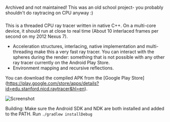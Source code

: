 Archived and not maintained! This was an old school project- you probably shouldn't do raytracing on CPU anyway :)


###

This is a threaded CPU ray tracer written in native C++. On a multi-core device, it should run at close to real time (About 10 interlaced frames per second on my 2012 Nexus 7).
- Acceleration structures, interlacing, native implementation and multi-threading make this a very fast ray tracer. You can interact with the spheres during the render: something that is not possible with any other ray tracer currently on the Android Play Store.
- Environment mapping and recursive reflections.

You can download the compiled APK from the [Google Play Store] (https://play.google.com/store/apps/details?id=edu.stanford.nicd.raytracer&hl=en).

![Screenshot](https://lh5.ggpht.com/5fFmjuxzPZ2c7W2L_IeQLlt6Sd0em1-oINXJGgCMq4GEf4TG-5UtZUFr4bqVfiDO3ZLm=h900-rw)

Building:
Make sure the Android SDK and NDK are both installed and added to the PATH.
Run `./gradlew installDebug`
